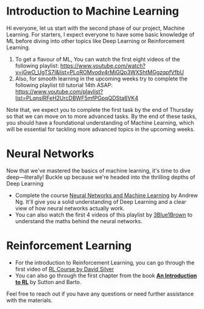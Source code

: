 # Introduction to Machine Learning
Hi everyone, let us start with the second phase of our project, Machine Learning.
For starters, I expect everyone to have some basic knowledge of ML before diving into other topics like Deep Learning or Reinforcement Learning.
1. To get a flavour of ML, You can watch the first eight videos of the following playlist: https://www.youtube.com/watch?v=jGwO_UgTS7I&list=PLoROMvodv4rMiGQp3WXShtMGgzqpfVfbU
2. Also, for smooth learning in the upcoming weeks try to complete the following playlist till tutorial 14th ASAP: https://www.youtube.com/playlist?list=PLqnslRFeH2UrcDBWF5mfPGpqQDSta6VK4
   
Note that, we expect you to complete the first task by the end of Thursday so that we can move on to more advanced tasks.
By the end of these tasks, you should have a foundational understanding of Machine Learning, which will be essential for tackling more advanced topics in the upcoming weeks.

# Neural Networks 

Now that we've mastered the basics of machine learning, it's time to dive deep—literally! Buckle up because we're headed into the thrilling depths of Deep Learning

- Complete the course [Neural Networks and Machine Learning](https://www.youtube.com/watch?v=CS4cs9xVecg&list=PLkDaE6sCZn6Ec-XTbcX1uRg2_u4xOEky0) by Andrew Ng.
It'll give you a solid understanding of Deep Learning and a clear view of how neural networks actually work.
- You can also watch the first 4 videos of this playlist by [3Blue1Brown](https://www.youtube.com/playlist?list=PLZHQObOWTQDNU6R1_67000Dx_ZCJB-3pi) to understand the maths behind the neural networks.

# Reinforcement Learning
- For the introduction to Reinforcement Learning, you can go through the first video of [RL Course by David Silver](https://www.youtube.com/watch?v=2pWv7GOvuf0&list=PLqYmG7hTraZDM-OYHWgPebj2MfCFzFObQ)
- You can also go through the first chapter from the book **[An Introduction to RL](./Sutton%20and%20Barto.pdf)** by Sutton and Barto.


Feel free to reach out if you have any questions or need further assistance with the materials.





